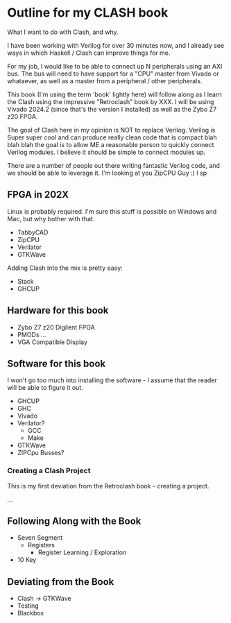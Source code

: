 # Outline for my CLASH book

What I want to do with Clash, and why.

I have been working with Verilog for over 30 minutes now, and I already see ways
in which Haskell / Clash can improve things for me. 

For my job, I would like to be able to connect up N peripherals using an AXI
bus. The bus will need to have support for a "CPU" master from Vivado or
whataever, as well as a master from a peripheral / other peripherals.

This book (I'm using the term 'book' lightly here) will follow along as I
learn the Clash using the impressive "Retroclash" book by XXX. I will be using
Vivado 2024.2 (since that's the version I installed) as well as the Zybo Z7 z20
FPGA. 

The goal of Clash here in my opinion is NOT to replace Verilog. Verilog is Super
super cool and can produce really clean code that is compact blah blah blah the
goal is to allow ME a reasonable person to quickly connect Verilog modules. I
believe it should be simple to connect modules up. 

There are a number of people out there writing fantastic Verilog code, and we
should be able to leverage it. I'm looking at you ZipCPU Guy :) I sp

## FPGA in 202X

Linux is probably required. I'm sure this stuff is possible on Windows and Mac,
but why bother with that.

- TabbyCAD
- ZipCPU
- Verilator
- GTKWave

Adding Clash into the mix is pretty easy:

- Stack
- GHCUP

## Hardware for this book

- Zybo Z7 z20 Digilent FPGA
- PMODs ...
- VGA Compatible Display

## Software for this book

I won't go too much into installing the software - I assume that the reader will
be able to figure it out.

- GHCUP
- GHC
- Vivado
- Verilator?
    - GCC
    - Make
- GTKWave
- ZIPCpu Busses?

### Creating a Clash Project

This is my first deviation from the Retroclash book - creating a project. 

...

## Following Along with the Book

- Seven Segment
    - Registers
        - Register Learning / Exploration
- 10 Key

## Deviating from the Book

- Clash -> GTKWave
- Testing
- Blackbox 

## 

